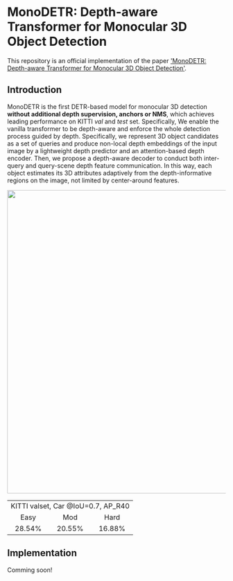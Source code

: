 # MonoDETR: Depth-aware Transformer for Monocular 3D Object Detection
This repository is an official implementation of the paper ['MonoDETR: Depth-aware Transformer for Monocular 3D Object Detection'](https://github.com/ZrrSkywalker/MonoDETR/blob/main/MonoDETR.pdf).

## Introduction
MonoDETR is the first DETR-based model for monocular 3D detection **without additional depth supervision, anchors or NMS**, which achieves leading performance on KITTI *val* and *test* set. Specifically, We enable the vanilla transformer to be depth-aware and enforce the whole detection process guided by depth. Specifically, we represent 3D object candidates as a set of queries and produce non-local depth embeddings of the input image by a lightweight depth predictor and an attention-based depth encoder. Then, we propose a depth-aware decoder to conduct both inter-query and query-scene depth feature communication. In this way, each object estimates its 3D attributes adaptively from the depth-informative regions on the image, not limited by center-around features.
<div align="center">
  <img src="pipeline.jpg"/ width="700px">
</div>



<table align="center">
    <tr>
        <td colspan="3",div align="center">KITTI valset, Car @IoU=0.7, AP_R40</td>    
    </tr>
    <tr>
        <td div align="center">Easy</td> 
        <td div align="center">Mod</td> 
        <td div align="center">Hard</td>  
    </tr>
    <tr>
        <td div align="center">28.54%</td> 
        <td div align="center">20.55%</td> 
        <td div align="center">16.88%</td> 
    </tr>
</table>


## Implementation
Comming soon!
